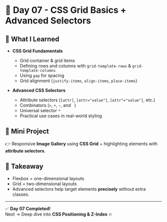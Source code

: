 # 🚀 Day 07 - CSS Grid Basics + Advanced Selectors

## 📌 What I Learned
- **CSS Grid Fundamentals**
  - Grid container & grid items
  - Defining rows and columns with `grid-template-rows` & `grid-template-columns`
  - Using `gap` for spacing
  - Grid alignment (`justify-items`, `align-items`, `place-items`)

- **Advanced CSS Selectors**
  - Attribute selectors (`[attr]`, `[attr="value"]`, `[attr^="value"]`, etc.)
  - Combinators (`>`, `+`, `~`, and ` `)
  - Universal selector `*`
  - Practical use cases in real-world styling

## 🎯 Mini Project
👉 Responsive **Image Gallery** using **CSS Grid** + highlighting elements with **attribute selectors**.  

## 📝 Takeaway
- Flexbox = one-dimensional layouts  
- Grid = two-dimensional layouts  
- Advanced selectors help target elements **precisely** without extra classes.  

---

✅ **Day 07 Completed!**  
Next → Deep dive into **CSS Positioning & Z-Index** 🔥  
